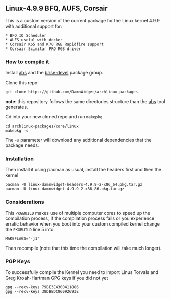 ## Linux-4.9.9 BFQ, AUFS, Corsair

This is a custom version of the current package for the Linux kernel 4.9.9 with additional support for:

    * BFQ IO Scheduler
    * AUFS useful with docker
    * Corsair K65 and K70 RGB Rapidfire support
    * Corsair Scimitar PRO RGB driver

### How to compile it

Install [abs](https://www.archlinux.org/packages/?name=abs) and the [base-devel](https://www.archlinux.org/groups/x86_64/base-devel/)
package group.

Clone this repo:

```
git clone https://github.com/DamnWidget/archlinux-packages
```

**note**: this repository follows the same directories structure than the [abs](https://www.archlinux.org/packages/?name=abs) tool
generates.

Cd into your new cloned repo and run `makepkg`

```
cd archlinux-packages/core/linux
makepkg -s
```

The `-s` parameter will download any additional dependencies that the package needs.

### Installation

Then install it using pacman as usual, install the headers first and then the kernel

```
pacman -U linux-damnwidget-headers-4.9.9-2-x86_64.pkg.tar.gz
pacman -U linux-damnwidget-4.9.9-2-x86_86.pkg.tar.gz
```

### Considerations

This `PKGBUILD` makes use of multiple computer cores to speed up the compilation process, if the compilation process fails
or you experience erratic behavior when you boot into your custom compiled kernel change the `PKGBUILD` line 5 into:

`MAKEFLAGS="-j1"`

Then recompile (note that this time the compilation will take much longer).


### PGP Keys

To successfully compile the Kernel you need to import Linus Torvals and Greg Kroah-Hartman GPG keys if you did not yet

```
gpg --recv-keys 79BE3E4300411886
gpg --recv-keys 38DBBDC86092693E
```
